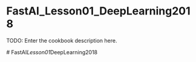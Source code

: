# FastAI_Lesson01_DeepLearning2018

TODO: Enter the cookbook description here.

#   F a s t A I _ L e s s o n 0 1 _ D e e p L e a r n i n g 2 0 1 8  
 